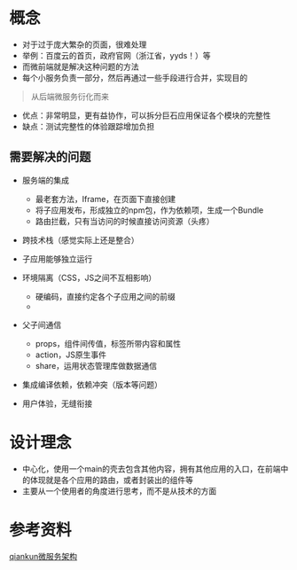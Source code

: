 # 概念
- 对于过于庞大繁杂的页面，很难处理
- 举例：百度云的首页，政府官网（浙江省，yyds！）等
- 而微前端就是解决这种问题的方法
- 每个小服务负责一部分，然后再通过一些手段进行合并，实现目的
> 从后端微服务衍化而来

- 优点：非常明显，更有益协作，可以拆分巨石应用保证各个模块的完整性
- 缺点：测试完整性的体验跟踪增加负担

## 需要解决的问题
- 服务端的集成
    - 最老套方法，Iframe，在页面下直接创建
    - 将子应用发布，形成独立的npm包，作为依赖项，生成一个Bundle
    - 路由拦截，只有当访问的时候直接访问资源（头疼）

- 跨技术栈（感觉实际上还是整合）
- 子应用能够独立运行
- 环境隔离（CSS，JS之间不互相影响）
    - 硬编码，直接约定各个子应用之间的前缀
    - 
- 父子间通信 
    - props，组件间传值，标签所带内容和属性
    - action，JS原生事件
    - share，运用状态管理库做数据通信
- 集成编译依赖，依赖冲突（版本等问题）
- 用户体验，无缝衔接

# 设计理念
- 中心化，使用一个main的壳去包含其他内容，拥有其他应用的入口，在前端中的体现就是各个应用的路由，或者封装出的组件等
- 主要从一个使用者的角度进行思考，而不是从技术的方面
# 参考资料

[qiankun微服务架构](https://github.com/a1029563229/blogs/blob/master/Source-Code/qiankun/1.md)